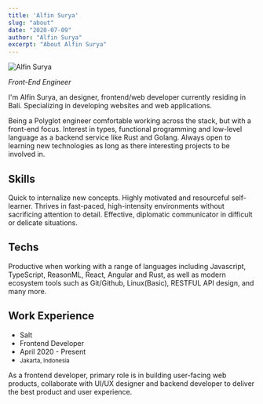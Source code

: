 ```yaml
---
title: 'Alfin Surya'
slug: "about"
date: "2020-07-09"
author: "Alfin Surya"
excerpt: "About Alfin Surya"
---
```


<div class="img-float">
    <img src="assets/img/author.jpg" alt="Alfin Surya" />
</div>

*Front-End Engineer*

I'm Alfin Surya, an designer, frontend/web developer currently residing in Bali. Specializing in developing websites and web applications.

Being a Polyglot engineer comfortable working across the stack, but with a front-end focus. Interest in types, functional programming and low-level language as a backend service like Rust and Golang. Always open to learning new technologies as long as there interesting projects to be involved in. 

## Skills
Quick to internalize new concepts. Highly motivated and resourceful self-learner. Thrives in fast-paced, high-intensity environments without sacrificing attention to detail. Effective, diplomatic communicator in difficult or delicate situations.

## Techs
Productive when working with a range of languages including Javascript, TypeScript, ReasonML, React, Angular and Rust, as well as modern ecosystem tools such as Git/Github, Linux(Basic), RESTFUL API design, and many more.

## Work Experience
<div class="section-group">
    <ul>
        <li>Salt</li>
        <li>Frontend Developer</li>
        <li>April 2020 - Present</li>
        <li><small>Jakarta, Indonesia</small></li>
    </ul>
</div>

As a frontend developer, primary role is in building user-facing web products, collaborate with UI/UX designer and backend developer to deliver the best product and user experience.